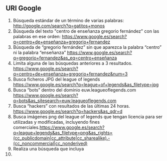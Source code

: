 ## URI Google

1. Búsqueda estándar de un término de varias palabras: <http://google.com/search?q=gatitos+monos>
2. Búsqueda del texto "centro de enseñanza gregorio fernández" con las palabras en ese orden: <https://www.google.es/search?q=centro+de+enseñanza+gregorio+fernandez>
3. Búsqueda de “gregorio fernández” sin que aparezca la palabra “centro” ni la palabra “enseñanza” <https://www.google.es/search?q=gregorio+fernandez&as_eq=centro+enseñanza>
4. Limita alguna de las búsquedas anteriores a 3 resultados. <https://www.google.es/search?q=centro+de+enseñanza+gregorio+fernandez&num=3>
5. Busca ficheros JPG del league of legends <https://www.google.es/search?q=league+of+legends&as_filetype=jpg>
6. Busca “bots” dentro del dominio euw.leagueoflegends.com <https://www.google.es/search?q=bots&as_sitesearch=euw.leagueoflegends.com>
7. Busca “hackers” con resultados de las últimas 24 horas. <https://www.google.es/search?q=hackers&as_qdr=d>
8. Busca imágenes png del league of legends que tengan licencia para ser utilizadas y modificadas, incluyendo fines comerciales.<https://www.google.es/search?q=league+legends&as_filetype=png&as_rights=(cc_publicdomain|cc_attribute|cc_sharealike).-(cc_noncommercial|cc_nonderived)>
9. Realiza una búsqueda que incluya
10. 
